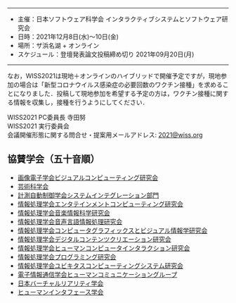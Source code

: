 ----

- 主催：日本ソフトウェア科学会 インタラクティブシステムとソフトウェア研究会
- 日時：2021年12月8日(水)～10日(金)
- 場所：ザ浜名湖 + オンライン
- スケジュール：登壇発表論文投稿締め切り 2021年09月20日(月)

----
なお，WISS2021は現地＋オンラインのハイブリッドで開催予定ですが，現地参加の場合は「新型コロナウイルス感染症の必要回数のワクチン接種」を求めることになりました．投稿して現地参加を希望する予定の方は，ワクチン接種に関する情報を収集し，接種を行うようにしてください．

WISS2021 PC委員長 寺田努<br />
WISS2021 実行委員会<br />
会議開催形態に関する問合せ・提案用メールアドレス: [2021@wiss.org](mailto:2021@wiss.org)

## 協賛学会（五十音順）

- [画像電子学会ビジュアルコンピューティング研究会](https://www.iieej.org/sigvc/)
- [芸術科学会](https://art-science.org/)
- [計測自動制御学会システムインテグレーション部門](https://sice-si.org/ja/)
- [情報処理学会エンタテインメントコンピューティング研究会](http://entcomp.org/sig/)
- [情報処理学会音楽情報科学研究会](http://www.sigmus.jp/)
- [情報処理学会音声言語情報処理研究会](http://www.sig-slp.jp/)
- [情報処理学会コンピュータグラフィックスとビジュアル情報学研究会](http://cgvi.jp/)
- [情報処理学会デジタルコンテンツクリエーション研究会](http://www.ipsj.or.jp/sig/dcc/)
- [情報処理学会ヒューマンコンピュータインタラクション研究会](http://www.sighci.jp/)
- [情報処理学会プログラミング研究会](https://sigpro.ipsj.or.jp/)
- [情報処理学会ユビキタスコンピューティングシステム研究会](https://sigpro.ipsj.or.jp/)
- [電子情報通信学会ヒューマンコミュニケーショングループ](http://sigubi.ipsj.or.jp/)
- [日本バーチャルリアリティ学会](https://vrsj.org/)
- [ヒューマンインタフェース学会](https://jp.his.gr.jp/)
